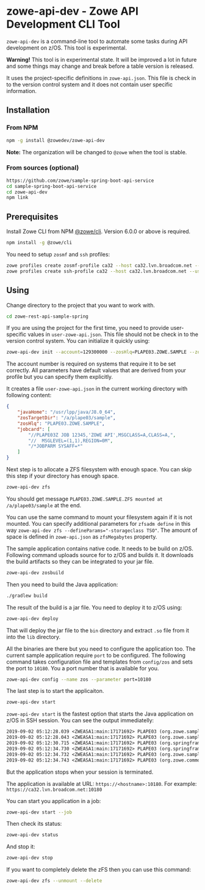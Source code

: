 # zowe-api-dev - Zowe API Development CLI Tool

`zowe-api-dev` is a command-line tool to automate some tasks during API development on z/OS.
This tool is experimental.

**Warning!** This tool is in experimental state. It will be improved a lot in future and some
things may change and break before a table version is released.

It uses the project-specific definitions in `zowe-api.json`.
This file is check in to the version control system and it does not contain user specific information.

## Installation

### From NPM

```bash
npm -g install @zowedev/zowe-api-dev
```

**Note:** The organization will be changed to `@zowe` when the tool is stable.

### From sources (optional)

```bash
https://github.com/zowe/sample-spring-boot-api-service
cd sample-spring-boot-api-service
cd zowe-api-dev
npm link
```

## Prerequisites

Install Zowe CLI from NPM [@zowe/cli](https://www.npmjs.com/package/@zowe/cli). Version 6.0.0 or above is required.

```bash
npm install -g @zowe/cli
```

You need to setup `zosmf` and `ssh` profiles:

```bash
zowe profiles create zosmf-profile ca32 --host ca32.lvn.broadcom.net --port 1443 --user <userid> --pass "<password>" --reject-unauthorized false
zowe profiles create ssh-profile ca32 --host ca32.lvn.broadcom.net --user <userid> --password "<password>"
```

## Using

Change directory to the project that you want to work with.

```bash
cd zowe-rest-api-sample-spring
```

If you are using the project for the first time, you need to provide user-specific values in `user-zowe-api.json`.
This file should not be check in to the version control system. You can initialize it quickly using:

```bash
zowe-api-dev init --account=129300000 --zosHlq=PLAPE03.ZOWE.SAMPLE --zosTargetDir=/a/plape03/sample
```

The account number is required on systems that require it to be set correctly. All parameters have default values that are derived from your profile but you can specify them explicitly.

It creates a file `user-zowe-api.json` in the current working directory with following content:

```json
{
    "javaHome": "/usr/lpp/java/J8.0_64",
    "zosTargetDir": "/a/plape03/sample",
    "zosHlq": "PLAPE03.ZOWE.SAMPLE",
    "jobcard": [
        "//PLAPE03Z JOB 12345,'ZOWE API',MSGCLASS=A,CLASS=A,",
        "//  MSGLEVEL=(1,1),REGION=0M",
        "/*JOBPARM SYSAFF=*"
    ]
}
```

Next step is to allocate a ZFS filesystem with enough space. You can skip this step if your directory has enough space.

```bash
zowe-api-dev zfs
```

You should get message `PLAPE03.ZOWE.SAMPLE.ZFS mounted at /a/plape03/sample` at the end.

You can use the same command to mount your filesystem again if it is not mounted. You can specify additional parameters for `zfsadm define` in this way `zowe-api-dev zfs --defineParams="-storageclass TSO"`. The amount of space is defined in `zowe-api.json` as `zfsMegabytes` property.

The sample application contains native code. It needs to be build on z/OS. Following command uploads source for to z/OS and builds it. It downloads the build artifacts so they can be integrated to your jar file.

```bash
zowe-api-dev zosbuild
```

Then you need to build the Java application:

```bash
./gradlew build
```

The result of the build is a jar file. You need to deploy it to z/OS using:

```bash
zowe-api-dev deploy
```

That will deploy the jar file to the `bin` directory and extract `.so` file from it into the `lib` directory.

All the binaries are there but you need to configure the application too. The current sample application require `port` to be configured.
The following command takes configuration file and templates from `config/zos` and sets the port to `10180`.
You a port number that is available for you.

```bash
zowe-api-dev config --name zos --parameter port=10180
```

The last step is to start the applicaiton.

```bash
zowe-api-dev start
```

`zowe-api-dev start` is the fastest option that starts the Java application on z/OS in SSH session. You can see the output immediatelly:

```txt
2019-09-02 05:12:28.039 <ZWEASA1:main:17171692> PLAPE03 (org.zowe.sample.apiservice.ZoweApiServiceApplication:50) INFO Starting ZoweApiServiceApplication on USILCA32 with PID 17171692 (/a/plape03/sample/bin/zowe-rest-api-sample-spring.jar started by PLAPE03 in /a/plape03/sample)
2019-09-02 05:12:28.043 <ZWEASA1:main:17171692> PLAPE03 (org.zowe.sample.apiservice.ZoweApiServiceApplication:679) INFO The following profiles are active: https,diag,zos
2019-09-02 05:12:30.715 <ZWEASA1:main:17171692> PLAPE03 (org.springframework.boot.web.embedded.tomcat.TomcatWebServer:90) INFO Tomcat initialized with port(s): 10180 (https)
2019-09-02 05:12:34.730 <ZWEASA1:main:17171692> PLAPE03 (org.springframework.boot.web.embedded.tomcat.TomcatWebServer:204) INFO Tomcat started on port(s): 10180 (https) with context path ''
2019-09-02 05:12:34.732 <ZWEASA1:main:17171692> PLAPE03 (org.zowe.sample.apiservice.ZoweApiServiceApplication:59) INFO Started ZoweApiServiceApplication in 8.648 seconds (JVM running for 9.504)
2019-09-02 05:12:34.743 <ZWEASA1:main:17171692> PLAPE03 (org.zowe.commons.spring.ServiceStartupEventHandler:25) INFO Zowe Sample API Service has been started in 9.515 seconds
```

But the application stops when your session is terminated.

The application is available at URL: `https://<hostname>:10180`. For example: `https://ca32.lvn.broadcom.net:10180`

You can start you application in a job:

```bash
zowe-api-dev start --job
```

Then check its status:

```bash
zowe-api-dev status
```

And stop it:

```bash
zowe-api-dev stop
```

If you want to completely delete the zFS then you can use this command:

```bash
zowe-api-dev zfs --unmount --delete
```
